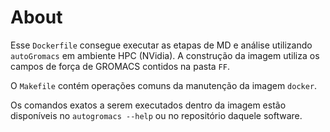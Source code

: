 
# About

Esse `Dockerfile` consegue executar as etapas de MD e análise utilizando `autoGromacs` em ambiente HPC (NVidia).
A construção da imagem utiliza os campos de força de GROMACS contidos na pasta `FF`.

O `Makefile` contém operações comuns da manutenção da imagem `docker`.

Os comandos exatos a serem executados dentro da imagem estão disponíveis no `autogromacs --help` ou no repositório daquele software.
